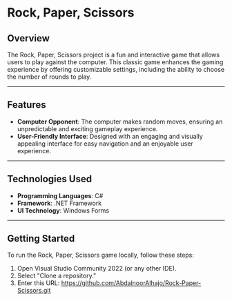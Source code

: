 # Rock, Paper, Scissors

## Overview
The Rock, Paper, Scissors project is a fun and interactive game that allows users to play against the computer. 
This classic game enhances the gaming experience by offering customizable settings, including the ability to choose the number of rounds to play.

---

## Features
- **Computer Opponent**: The computer makes random moves, ensuring an unpredictable and exciting gameplay experience.
- **User-Friendly Interface**: Designed with an engaging and visually appealing interface for easy navigation and an enjoyable user experience.

---

## Technologies Used
- **Programming Languages**: C#
- **Framework**: .NET Framework
- **UI Technology**: Windows Forms

---

## Getting Started
To run the Rock, Paper, Scissors game locally, follow these steps:
1. Open Visual Studio Community 2022 (or any other IDE).
2. Select "Clone a repository."
3. Enter this URL: https://github.com/AbdalnoorAlhajo/Rock-Paper-Scissors.git

